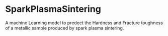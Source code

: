 # SparkPlasmaSintering

A machine Learning model to predect the Hardness and Fracture toughness of a metallic sample produced by spark plasma sintering.
